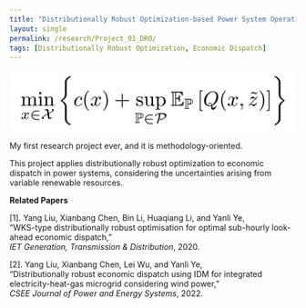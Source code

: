 ```yaml
---
title: "Distributionally Robust Optimization-based Power System Operations"
layout: single
permalink: /research/Project_01_DRO/
tags: [Distributionally Robust Optimization, Economic Dispatch]
---
```


![An Example GIF](/assets/images/Project_01_Fig01_Title.gif)

My first research project ever, and it is methodology-oriented.
 
This project applies distributionally robust optimization to economic dispatch in power systems, considering the uncertainties arising from variable renewable resources.


**Related Papers**

[1]. Yang Liu, Xianbang Chen, Bin Li, Huaqiang Li, and Yanli Ye,  
   “WKS-type distributionally robust optimisation for optimal sub-hourly look-ahead economic dispatch,”  
   _IET Generation, Transmission & Distribution_, 2020.

[2]. Yang Liu, Xianbang Chen, Lei Wu, and Yanli Ye,  
   “Distributionally robust economic dispatch using IDM for integrated electricity-heat-gas microgrid considering wind power,”  
   _CSEE Journal of Power and Energy Systems_, 2022.




